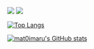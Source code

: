 <img src="https://img.shields.io/badge/Python-3776AB?style=flat-square&logo=Python&logoColor=FFFFFF"/>
<img src="https://img.shields.io/badge/Kotlin-7F52FF?style=flat-square&logo=Kotlin&logoColor=FFFFFF"/>

[![Top Langs](https://github-readme-stats.vercel.app/api/top-langs/?username=mat0imaru)](https://github.com/mildsky/github-readme-stats)

[![mat0imaru's GitHub stats](https://github-readme-stats.vercel.app/api?username=mat0imaru)](https://github.com/mildsky/github-readme-stats)
